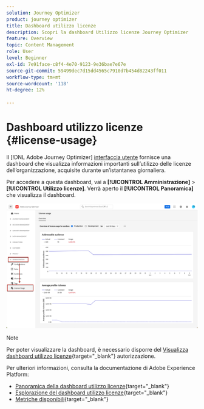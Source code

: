 ```yaml
---
solution: Journey Optimizer
product: journey optimizer
title: Dashboard utilizzo licenze
description: Scopri la dashboard Utilizzo licenze Journey Optimizer
feature: Overview
topic: Content Management
role: User
level: Beginner
exl-id: 7e91face-c8f4-4e70-9123-9e36bae7e67e
source-git-commit: 59499dec7d15dd4565c7910d7b454d82243ff011
workflow-type: tm+mt
source-wordcount: '118'
ht-degree: 12%

---
```


# Dashboard utilizzo licenze {#license-usage}

Il [!DNL Adobe Journey Optimizer] [interfaccia utente](../start/user-interface.md) fornisce una dashboard che visualizza informazioni importanti sull’utilizzo delle licenze dell’organizzazione, acquisite durante un’istantanea giornaliera.

Per accedere a questa dashboard, vai a **[!UICONTROL Amministrazione]** > **[!UICONTROL Utilizzo licenze]**. Verrà aperto il **[!UICONTROL Panoramica]** che visualizza il dashboard.

![](assets/license-usage-dashboard.png)

>[!NOTE]
>
>Per poter visualizzare la dashboard, è necessario disporre del [Visualizza dashboard utilizzo licenze](https://experienceleague.adobe.com/docs/experience-platform/dashboards/permissions.html#available-permissions){target="_blank"} autorizzazione.

Per ulteriori informazioni, consulta la documentazione di Adobe Experience Platform:

* [Panoramica della dashboard utilizzo licenze](https://experienceleague.adobe.com/docs/experience-platform/dashboards/guides/license-usage.html?lang=it){target="_blank"}
* [Esplorazione del dashboard utilizzo licenze](https://experienceleague.adobe.com/docs/experience-platform/dashboards/guides/license-usage.html#exploring-the-license-usage-dashboard){target="_blank"}
* [Metriche disponibili](https://experienceleague.adobe.com/docs/experience-platform/dashboards/guides/license-usage.html?lang=it#available-metrics){target="_blank"}
